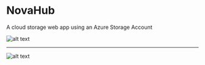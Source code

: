 # NovaHub
A cloud storage web app using an Azure Storage Account

![alt text](https://raw.githubusercontent.com/Munanga/NovaHub/NovaHub/main/screenshots/homepage.JPG) 

-----------------------------------------------------------------------------------------

![alt text](https://raw.githubusercontent.com/Munanga/NovaHub/NovaHub/main/screenshots/upload.JPG) 
